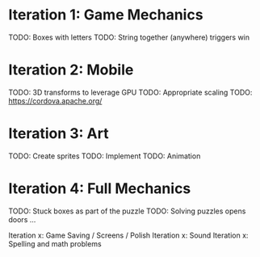 Iteration 1: Game Mechanics
===========================
TODO: Boxes with letters
TODO: String together (anywhere) triggers win


Iteration 2: Mobile
===================
TODO: 3D transforms to leverage GPU
TODO: Appropriate scaling
TODO: https://cordova.apache.org/


Iteration 3: Art
================
TODO: Create sprites
TODO: Implement
TODO: Animation


Iteration 4: Full Mechanics
===========================
TODO: Stuck boxes as part of the puzzle
TODO: Solving puzzles opens doors
...


Iteration x: Game Saving / Screens / Polish
Iteration x: Sound
Iteration x: Spelling and math problems